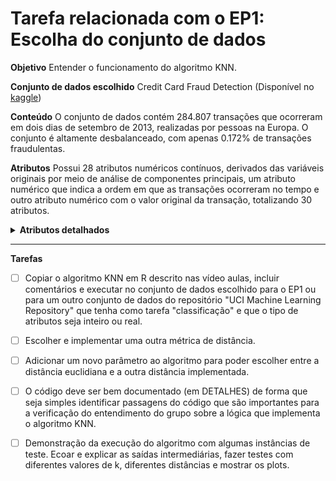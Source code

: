 # Tarefa relacionada com o EP1: Escolha do conjunto de dados

**Objetivo**
Entender o funcionamento do algoritmo KNN.

**Conjunto de dados escolhido**
Credit Card Fraud Detection (Disponível no [kaggle](https://www.kaggle.com/mlg-ulb/creditcardfraud))

**Conteúdo**
O conjunto de dados contém 284.807 transações que ocorreram em dois dias de setembro de 2013, realizadas por pessoas na Europa. O conjunto é altamente desbalanceado, com apenas 0.172% de transações fraudulentas. 

**Atributos**
Possui 28 atributos numéricos contínuos, derivados das variáveis originais por meio de análise de componentes principais, um atributo numérico que indica a ordem em que as transações ocorreram no tempo e outro atributo numérico com o valor original da transação, totalizando 30 atributos.

<details><summary><strong>Atributos detalhados</strong></summary>
It contains only numerical input variables which are the result of a PCA transformation. Unfortunately, due to confidentiality issues, we cannot provide the original features and more background information about the data. Features V1, V2, … V28 are the principal components obtained with PCA, the only features which have not been transformed with PCA are 'Time' and 'Amount'. Feature 'Time' contains the seconds elapsed between each transaction and the first transaction in the dataset. The feature 'Amount' is the transaction Amount, this feature can be used for example-dependant cost-senstive learning. Feature 'Class' is the response variable and it takes value 1 in case of fraud and 0 otherwise. 
</details>
<hr>

**Tarefas**

- [ ] Copiar o algoritmo KNN em R descrito nas vídeo aulas, incluir comentários e executar no conjunto de dados escolhido para o EP1 ou para um outro conjunto de dados do repositório "UCI Machine Learning Repository" que tenha como tarefa "classificação" e que o tipo de atributos seja inteiro ou real.
- [ ] Escolher e implementar uma outra métrica de distância.  
- [ ] Adicionar um novo parâmetro ao algoritmo para poder escolher entre a distância euclidiana e a outra distância implementada.
- [ ] O código deve ser bem documentado (em DETALHES) de forma que seja simples identificar passagens do código que são importantes para a verificação do entendimento do grupo sobre a lógica que implementa o algoritmo KNN.
- [ ] Demonstração da execução do algoritmo com algumas instâncias de teste. Ecoar e explicar as saídas intermediárias, fazer testes com diferentes valores de k, diferentes distâncias e mostrar os plots.



